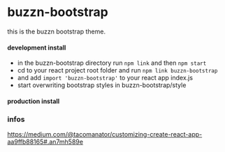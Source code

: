 # buzzn-bootstrap
this is the buzzn bootstrap theme.

#### development install
- in the buzzn-bootstrap directory run `npm link` and then `npm start`
- cd to your react project root folder and run `npm link buzzn-bootstrap`
- and add `import 'buzzn-bootstrap'` to your react app index.js
- start overwriting bootstrap styles in buzzn-bootstrap/style

#### production install



### infos
https://medium.com/@tacomanator/customizing-create-react-app-aa9ffb88165#.an7mh589e
